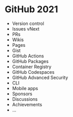 # GitHub 2021

- Version control
- Issues vNext
- PRs
- Wikis
- Pages
- Gist
- GitHub Actions
- GitHub Packages
- Container Registry
- GitHub Codespaces
- GitHub Advanced Security
- CLI
- Mobile apps
- Sponsors
- Discussions
- Achievements
- ...
